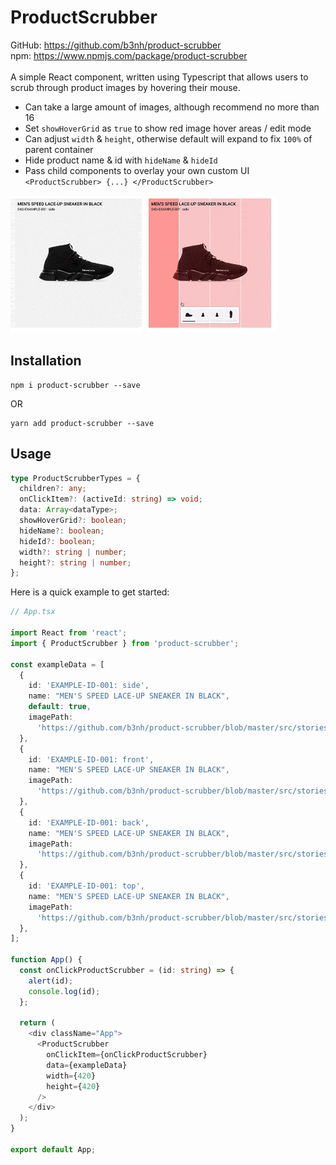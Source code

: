 # ProductScrubber

GitHub: https://github.com/b3nh/product-scrubber
<br />
npm: https://www.npmjs.com/package/product-scrubber
<br /><br />
A simple React component, written using Typescript that allows users to scrub through product images by hovering their mouse.

- Can take a large amount of images, although recommend no more than 16
- Set `showHoverGrid` as `true` to show red image hover areas / edit mode
- Can adjust `width` &amp; `height`, otherwise default will expand to fix `100%` of parent container
- Hide product name &amp; id with `hideName` &amp; `hideId`
- Pass child components to overlay your own custom UI `<ProductScrubber> {...} </ProductScrubber>`

<div style='display: inline'>
  <img style='width: 210px' src='https://github.com/b3nh/product-scrubber/blob/master/src/stories/assets/example.gif?raw=true'>
</div>

<div style='display: inline'>
  <img style='width: 210px' src='https://github.com/b3nh/product-scrubber/blob/master/src/stories/assets/example-grid.gif?raw=true'>
</div>

## Installation

```
npm i product-scrubber --save
```

OR

```
yarn add product-scrubber --save
```

## Usage

```ts
type ProductScrubberTypes = {
  children?: any;
  onClickItem?: (activeId: string) => void;
  data: Array<dataType>;
  showHoverGrid?: boolean;
  hideName?: boolean;
  hideId?: boolean;
  width?: string | number;
  height?: string | number;
};
```

Here is a quick example to get started:

```ts
// App.tsx

import React from 'react';
import { ProductScrubber } from 'product-scrubber';

const exampleData = [
  {
    id: 'EXAMPLE-ID-001: side',
    name: "MEN'S SPEED LACE-UP SNEAKER IN BLACK",
    default: true,
    imagePath:
      'https://github.com/b3nh/product-scrubber/blob/master/src/stories/assets/side.jpg?raw=true',
  },
  {
    id: 'EXAMPLE-ID-001: front',
    name: "MEN'S SPEED LACE-UP SNEAKER IN BLACK",
    imagePath:
      'https://github.com/b3nh/product-scrubber/blob/master/src/stories/assets/front.jpg?raw=true',
  },
  {
    id: 'EXAMPLE-ID-001: back',
    name: "MEN'S SPEED LACE-UP SNEAKER IN BLACK",
    imagePath:
      'https://github.com/b3nh/product-scrubber/blob/master/src/stories/assets/back.jpg?raw=true',
  },
  {
    id: 'EXAMPLE-ID-001: top',
    name: "MEN'S SPEED LACE-UP SNEAKER IN BLACK",
    imagePath:
      'https://github.com/b3nh/product-scrubber/blob/master/src/stories/assets/top.jpg?raw=true',
  },
];

function App() {
  const onClickProductScrubber = (id: string) => {
    alert(id);
    console.log(id);
  };

  return (
    <div className="App">
      <ProductScrubber
        onClickItem={onClickProductScrubber}
        data={exampleData}
        width={420}
        height={420}
      />
    </div>
  );
}

export default App;
```
